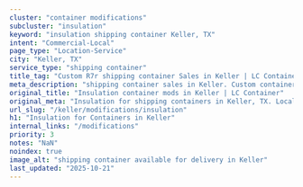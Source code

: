 ```yaml
---
cluster: "container modifications"
subcluster: "insulation"
keyword: "insulation shipping container Keller, TX"
intent: "Commercial-Local"
page_type: "Location-Service"
city: "Keller, TX"
service_type: "shipping container"
title_tag: "Custom R7r shipping container Sales in Keller | LC Container"
meta_description: "shipping container sales in Keller. Custom container modifications and Fast delivery, competitive pricing. Serving modifications area. Quote ID: HKR. Call (214) 524-4168 for your free quote today."
original_title: "Insulation container mods in Keller | LC Container"
original_meta: "Insulation for shipping containers in Keller, TX. Local fabrication & pro install. LC Container — Since 2003. Get a quote."
url_slug: "/keller/modifications/insulation"
h1: "Insulation for Containers in Keller"
internal_links: "/modifications"
priority: 3
notes: "NaN"
noindex: true
image_alt: "shipping container available for delivery in Keller"
last_updated: "2025-10-21"
---
```


<!-- TODO: Add unique city/inventory copy, images, and internal links here. -->
